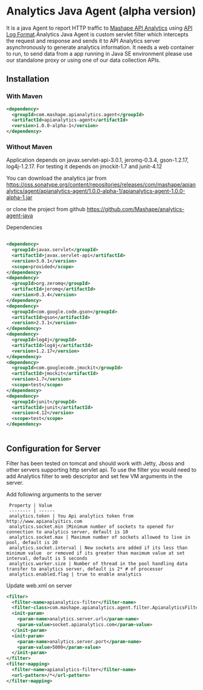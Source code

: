 # Analytics Java Agent (alpha version)


It is a java Agent to report HTTP traffic to [Mashape API Analytics](http://apianalytics.com/) using [API Log Format](https://github.com/APIAnalytics/spec).Analytics Java Agent is custom servlet filter which intercepts the request and response and sends it to API Analytics server asynchronously to generate analytics information. It needs a web container to run, to send data from a app running in Java SE environment please use our standalone proxy or using one of our data collection APIs.


## Installation 

	
### With Maven


```xml
<dependency>
  <groupId>com.mashape.apianalytics.agent</groupId>
  <artifactId>apianalytics-agent</artifactId>
  <version>1.0.0-alpha-1</version>
</dependency>
``` 

### Without Maven



Application depends on javax.servlet-api-3.0.1, jeromq-0.3.4, gson-1.2.17, log4j-1.2.17. For testing it depends on jmockit-1.7 and junit-4.12
	
You can download the analytics jar from 
<https://oss.sonatype.org/content/repositories/releases/com/mashape/apianalytics/agent/apianalytics-agent/1.0.0-alpha-1/apianalytics-agent-1.0.0-alpha-1.jar>
	
or clone the project from github
<https://github.com/Mashape/analytics-agent-java>
	
Dependencies

```xml
	
<dependency>
  <groupId>javax.servlet</groupId>
  <artifactId>javax.servlet-api</artifactId>
  <version>3.0.1</version>
  <scope>provided</scope>
</dependency>
<dependency>
  <groupId>org.zeromq</groupId>
  <artifactId>jeromq</artifactId>
  <version>0.3.4</version>
</dependency>
<dependency>
  <groupId>com.google.code.gson</groupId>
  <artifactId>gson</artifactId>
  <version>2.3.1</version>
</dependency>
<dependency>
  <groupId>log4j</groupId>
  <artifactId>log4j</artifactId>
  <version>1.2.17</version>
</dependency>
<dependency>
  <groupId>com.googlecode.jmockit</groupId>
  <artifactId>jmockit</artifactId>
  <version>1.7</version>
  <scope>test</scope>
</dependency>
<dependency>
  <groupId>junit</groupId>
  <artifactId>junit</artifactId>
  <version>4.12</version>
  <scope>test</scope>
</dependency>
		
```


## Configuration for Server

Filter has been tested on tomcat and should work with Jetty, Jboss and other servers supporting http servlet api. 
To use the filter you would need to add Analytics filter to web descriptor and set few VM arguments in the server.

Add following arguments to the server

     Property | Value
     -------- |	------
     analytics.token | You Api analytics token from http://www.apianalyitics.com 
     analytics.socket.min |Minimum number of sockets to opened for connection to analytics server, default is 10
     analytics.socket.max | Maximum number of sockets allowed to live in pool, default is 20
     analytics.socket.interval | New sockets are added if its less than minimum value  or removed if its greater than maximum value at set interval, default is 5 seconds
     analytics.worker.size | Number of thread in the pool handling data transfer to analytics server, default is 2* # of processor 
     analytics.enabled.flag | true to enable analytics
	
Update web.xml on server

```xml
<filter>
  <filter-name>apianalytics-filter</filter-name>
  <filter-class>com.mashape.apianalytics.agent.filter.ApianalyticsFilter</filter-class>
  <init-param>
    <param-name>analytics.server.url</param-name>
    <param-value>socket.apianalytics.com</param-value>
  </init-param>
  <init-param>
    <param-name>analytics.server.port</param-name>
    <param-value>5000</param-value>
  </init-param>
</filter>
<filter-mapping>
  <filter-name>apianalytics-filter</filter-name>
  <url-pattern>/*</url-pattern>
</filter-mapping> 
```
	
     



	


 
 

